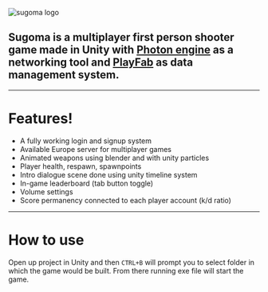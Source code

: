 ![sugoma logo](https://1000logos.net/wp-content/uploads/2021/09/Among-Us-Logo.png 'sugoma')  

Sugoma is a multiplayer first person shooter game made in Unity with [Photon engine](https://www.photonengine.com) as a networking tool and [PlayFab](https://playfab.com) as data management system.  
---  
***
# **Features!**
* A fully working login and signup system
* Available Europe server for multiplayer games
* Animated weapons using blender and with unity particles
* Player health, respawn, spawnpoints
* Intro dialogue scene done using unity timeline system
* In-game leaderboard (tab button toggle)
* Volume settings
* Score permanency connected to each player account (k/d ratio) 
***  
# **How to use**
Open up project in Unity and then ```CTRL+B``` will prompt you to select folder in which the game would be built. From there running exe file will start the game.


